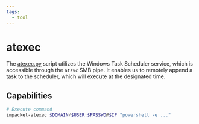 ```yaml
---
tags:
  - tool
---
```

# atexec

The [atexec.py](https://github.com/fortra/impacket/blob/master/examples/atexec.py) script utilizes the Windows Task Scheduler service, which is accessible through the `atsvc` SMB pipe. It enables us to remotely append a task to the scheduler, which will execute at the designated time.

## Capabilities

```powershell
# Execute command
impacket-atexec $DOMAIN/$USER:$PASSWD@$IP "powershell -e ..."
```
